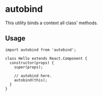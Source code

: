 # autobind
This utility binds a context all class' methods.

## Usage
```
import autobind from 'autobind';

class Hello extends React.Component {
  constructor(props) {
    super(props);
    
    // autobind here.
    autobind(this);
  }
}
```
